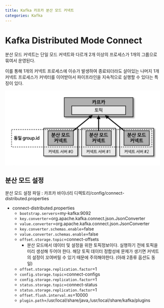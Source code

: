 ```yaml
---
title: Kafka 카프카 분산 모드 커넥트
categories: Kafka
---
```


# Kafka Distributed Mode Connect

분산 모드 커넥트는 단일 모드 커넥트와 다르개 2개 이상의 프로세스가 1개의 그룹으로 묶여서 운영된다.

이를 통해 1개의 커넥트 프로세스에 이슈가 발생하여 종료되더라도 살아있는 나머지 1개 커넥트 프로세스가 커넥터를 이어받아서 파이프라인을 지속적으로 실행할 수 있다는 특징이 있다.

![Untitled](/images/kafka/Untitled%2025.png)

## 분산 모드 설정

분산 모드 설정 파일 : 카프카 바이너리 디렉토리/config/connect-distributed.properties 

- connect-distributed.properties
    - `bootstrap.servers`=my-kafka:9092
    - `key.converter`=org.apache.kafka.connect.json.JsonConverter
    - `value.converter`=org.apache.kafka.connect.json.JsonConverter
    - `key.converter.schemas.enable`=false
    - `value.converter.schemas.enable`=false
    - `offset.storage.topic`=connect-offsets
        - 분산 모드에서 데이터 및 설정을 위한 토픽정보이다. 실행하기 전에 토픽을 미리 생성해 두어야 한다. 해당 토픽 데이터 정합성에 문제가 생기면 커넥트의 설정이 꼬여버릴 수 있기 때문에 주의해야한다. (아래 2종류 옵션도 동일)
    - `offset.storage.replication.factor`=1
    - `config.storage.topic`=connect-configs
    - `config.storage.replication.factor`=1
    - `status.storage.topic`=connect-status
    - `status.storage.replication.factor`=1
    - `offset.flush.interval.ms`=10000
    - `plugin.path`=/usr/local/share/java,/usr/local/share/kafka/plugins